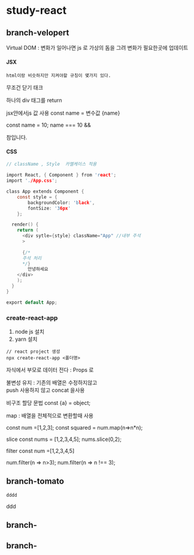 # study-react


## branch-velopert

Virtual DOM : 변화가 일어나면 js 로 가상의 돔을 그려 변화가 필요한곳에 업데이트

#### JSX
`html이랑 비슷하지만 지켜야할 규칭이 몇가지 있다.`

무조건 닫기 태크

하나의 div 태그를 return 

<flagment>
    <div></div>
    <div></div>
</flagment>


jsx안에서js 값 사용
const name = 변수값
{name}

const name = 10;
name === 10 && <div>참입니다. </div>
#### CSS

```c
// className , Style  카멜케이스 적용 

import React, { Component } from 'react';
import './App.css';

class App extends Component {
    const style = {
        backgroundColor: 'black',
        fontSize: '36px'
    };

  render() {
    return (
      <div sytle={style} className="App" //내부 주석
      >
      
      {/*
      주석 처리
      */}
        안녕하세요
    </div>
    );
  }
}

export default App;


```






### create-react-app 
 1. node js 설치
 2. yarn 설치


~~~
// react project 생성
npx create-react-app <폴더명>

~~~





자식에서 부모로  데이터 전다 : Props 로

불변성 유지 : 기존의 배열은 수정하지않고  
push 사용하지 않고
concat 을사용


비구조 할당 문법 
const {a}  =  object;


map : 배열을 전체적으로 변환할때 사용

const num =[1,2,3];
const squared = num.map(n=>n*n);




slice 
const nums = [1,2,3,4,5];
nums.slice(0,2);


filter
const num =[1,2,3,4,5]

num.filter(n => n>3);
num.filter(n => n !== 3);



## branch-tomato
~~~
dddd
~~~
ddd

## branch-
## branch-